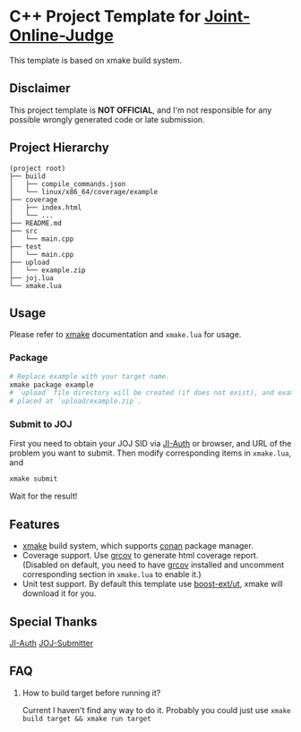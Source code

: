 # C++ Project Template for [Joint-Online-Judge](https://joj.sjtu.edu.cn/)

This template is based on xmake build system.

## Disclaimer

This project template is **NOT OFFICIAL**, and I'm not responsible for any possible wrongly generated code or late submission.

## Project Hierarchy

```
(project root)
├── build
│   ├── compile_commands.json
│   └── linux/x86_64/coverage/example
├── coverage
│   ├── index.html
│   └── ...
├── README.md
├── src
│   └── main.cpp
├── test
│   └── main.cpp
├── upload
│   └── example.zip
├── joj.lua
└── xmake.lua
```

## Usage

Please refer to [xmake](https://xmake.io/#/) documentation and `xmake.lua` for usage.

### Package

```sh
# Replace example with your target name.
xmake package example
# `upload` file directory will be created (if does not exist), and example.zip will be
# placed at `upload/example.zip`.
```

### Submit to JOJ

First you need to obtain your JOJ SID via [JI-Auth](https://github.com/BoYanZh/JI-Auth) or browser, and URL of the problem you want to submit. Then modify corresponding items in `xmake.lua`, and

```sh
xmake submit
```

Wait for the result!

## Features

- [xmake](https://github.com/xmake-io/xmake) build system, which supports [conan](https://github.com/conan-io/conan) package manager.
- Coverage support. Use [grcov](https://github.com/mozilla/grcov) to generate html coverage report. (Disabled on default, you need to have [grcov](https://github.com/mozilla/grcov) installed and uncomment corresponding section in `xmake.lua` to enable it.)
- Unit test support. By default this template use [boost-ext/ut](https://github.com/boost-ext/ut), xmake will download it for you.

## Special Thanks

[JI-Auth](https://github.com/BoYanZh/JI-Auth)
[JOJ-Submitter](https://github.com/BoYanZh/JOJ-Submitter)

## FAQ

1. How to build target before running it?

   Current I haven't find any way to do it. Probably you could just use `xmake build target && xmake run target`
